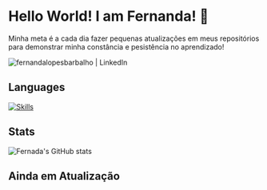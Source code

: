 # Hello World! I am Fernanda! 👋
Minha meta é a cada dia fazer pequenas atualizações em meus repositórios para demonstrar minha constância e pesistência no aprendizado!

[<img align="left" alt="fernandalopesbarbalho | LinkedIn" src="https://img.shields.io/badge/LinkedIn-0077B5?style=for-the-badge&logo=linkedin&logoColor=white" />](https://www.linkedin.com/in/fernandalopesbarbalho/)
<br>

## Languages

[![Skills](https://skills.thijs.gg/icons?i=py,c,java,js,cpp,arduino&theme=dark)](https://skills.thijs.gg)

## Stats

![Fernada's GitHub stats](https://github-readme-stats-git-masterrstaa-rickstaa.vercel.app/api?username=fernandalopesbarbalho&count_private=true&show_icons=true&theme=radical)

## Ainda em Atualização
